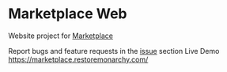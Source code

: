 # Marketplace Web
 Website project for [Marketplace](https://docs.restoremonarchy.com/marketplace/overview/)

Report bugs and feature requests in the [issue](https://github.com/RestoreMonarchy/Marketplace-Web/issues) section
Live Demo https://marketplace.restoremonarchy.com/
